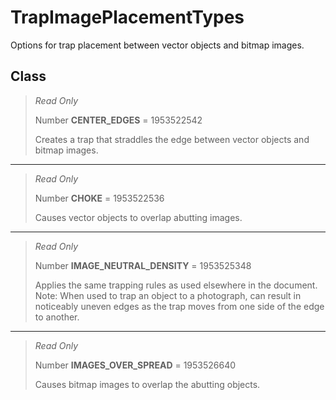 # TrapImagePlacementTypes
Options for trap placement between vector objects and bitmap images.

## Class
> *Read Only* 
> 
> Number **CENTER_EDGES** = 1953522542
> 
> Creates a trap that straddles the edge between vector objects and bitmap images.
*** 
> *Read Only* 
> 
> Number **CHOKE** = 1953522536
> 
> Causes vector objects to overlap abutting images.
*** 
> *Read Only* 
> 
> Number **IMAGE_NEUTRAL_DENSITY** = 1953525348
> 
> Applies the same trapping rules as used elsewhere in the document. Note: When used to trap an object to a photograph, can result in noticeably uneven edges as the trap moves from one side of the edge to another.
*** 
> *Read Only* 
> 
> Number **IMAGES_OVER_SPREAD** = 1953526640
> 
> Causes bitmap images to overlap the abutting objects.

